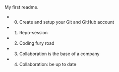 My first readme.

- 0. Create and setup your Git and GitHub account
- 1. Repo-session
- 2. Coding fury road
- 3. Collaboration is the base of a company
- 4. Collaboration: be up to date
